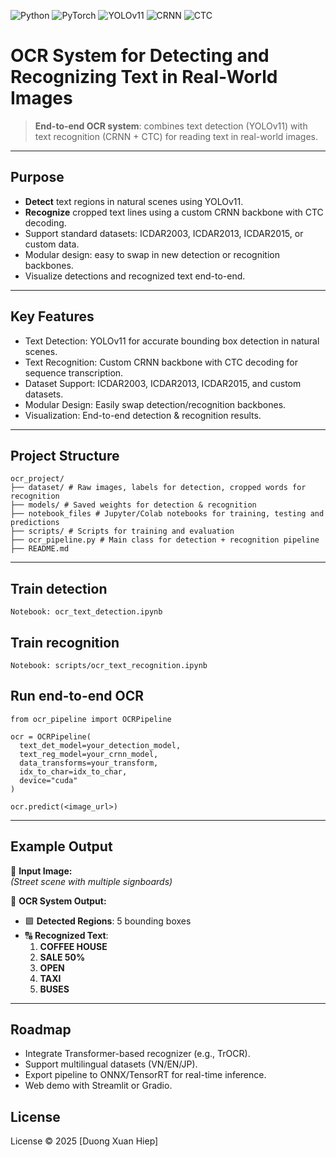 ![Python](https://img.shields.io/badge/Python-3.10-blue?logo=python)
![PyTorch](https://img.shields.io/badge/PyTorch-2.3-orange?logo=pytorch)
![YOLOv11](https://img.shields.io/badge/Detection-YOLOv11-green)
![CRNN](https://img.shields.io/badge/Recognition-CRNN-blue)
![CTC](https://img.shields.io/badge/Loss-CTC-yellow)

# OCR System for Detecting and Recognizing Text in Real-World Images

> **End-to-end OCR system**: combines text detection (YOLOv11) with text recognition (CRNN + CTC) for reading text in real-world images.

---

## Purpose

- **Detect** text regions in natural scenes using YOLOv11.
- **Recognize** cropped text lines using a custom CRNN backbone with CTC decoding.
- Support standard datasets: ICDAR2003, ICDAR2013, ICDAR2015, or custom data.
- Modular design: easy to swap in new detection or recognition backbones.
- Visualize detections and recognized text end-to-end.

---

## Key Features
- Text Detection: YOLOv11 for accurate bounding box detection in natural scenes.
- Text Recognition: Custom CRNN backbone with CTC decoding for sequence transcription.
- Dataset Support: ICDAR2003, ICDAR2013, ICDAR2015, and custom datasets.
- Modular Design: Easily swap detection/recognition backbones.
- Visualization: End-to-end detection & recognition results.

---

## Project Structure
```
ocr_project/
├── dataset/ # Raw images, labels for detection, cropped words for recognition
├── models/ # Saved weights for detection & recognition
├── notebook_files # Jupyter/Colab notebooks for training, testing and predictions
├── scripts/ # Scripts for training and evaluation
├── ocr_pipeline.py # Main class for detection + recognition pipeline
├── README.md
```

---

## Train detection
```
Notebook: ocr_text_detection.ipynb
```

## Train recognition
```
Notebook: scripts/ocr_text_recognition.ipynb
```

## Run end-to-end OCR
```
from ocr_pipeline import OCRPipeline

ocr = OCRPipeline(
  text_det_model=your_detection_model,
  text_reg_model=your_crnn_model,
  data_transforms=your_transform,
  idx_to_char=idx_to_char,
  device="cuda"
)

ocr.predict(<image_url>)
```

---

## Example Output
👤 **Input Image:**  
*(Street scene with multiple signboards)*  

🤖 **OCR System Output:**  
- 🟩 **Detected Regions**: 5 bounding boxes  
- 🔠 **Recognized Text**:  
  1. **COFFEE HOUSE**  
  2. **SALE 50%**  
  3. **OPEN**  
  4. **TAXI**  
  5. **BUSES**

---

## Roadmap
- Integrate Transformer-based recognizer (e.g., TrOCR).
- Support multilingual datasets (VN/EN/JP).
- Export pipeline to ONNX/TensorRT for real-time inference.
- Web demo with Streamlit or Gradio.

## License
License © 2025 [Duong Xuan Hiep]